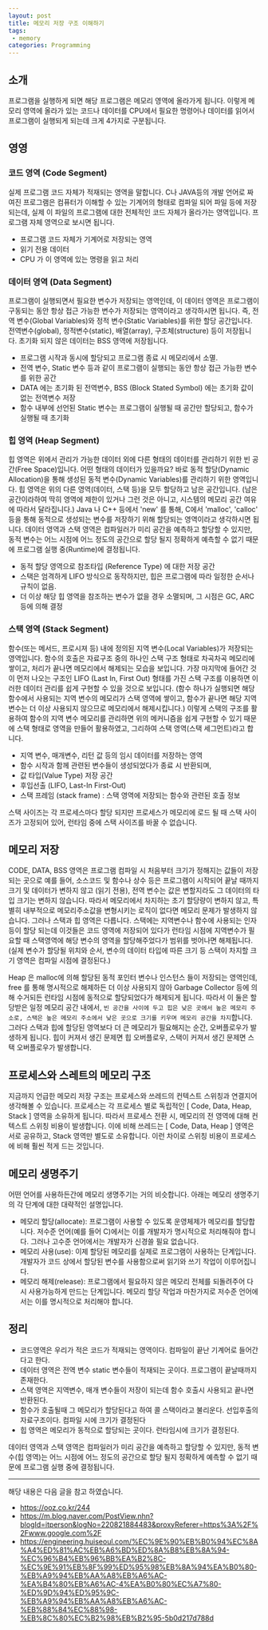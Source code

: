 ```yaml
---
layout: post
title: 메모리 저장 구조 이해하기 
tags:
 - memory
categories: Programming
---
```


## 소개
프로그램을 실행하게 되면 해당 프로그램은 메모리 영역에 올라가게 됩니다. 이렇게 메모리 영역에 올라가 있는 코드나 데이터를 CPU에서 필요한 명령어나 데이터를 읽어서 프로그램이 실행되게 되는데 크게 4가지로 구분됩니다.


## 영영
### 코드 영역 (Code Segment)
실제 프로그램 코드 자체가 적재되는 영역을 말합니다. C나 JAVA등의 개발 언어로 짜여진 프로그램은 컴퓨터가 이해할 수 있는 기계어의 형태로 컴파일 되어 파일 등에 저장되는데, 실제 이 파일의 프로그램에 대한 전체적인 코드 자체가 올라가는 영역입니다. 프로그램 자체 영역으로 보시면 됩니다.

- 프로그램 코드 자체가 기계어로 저장되는 영역
- 읽기 전용 데이터
- CPU 가 이 영역에 있는 명령을 읽고 처리

### 데이터 영역 (Data Segment)
프로그램이 실행되면서 필요한 변수가 저장되는 영역인데, 이 데이터 영역은 프로그램이 구동되는 동안 항상 접근 가능한 변수가 저장되는 영역이라고 생각하시면 됩니다. 즉, 전역 변수(Global Variables)와 정적 변수(Static Variables)를 위한 할당 공간입니다. 전역변수(global), 정적변수(static), 배열(array), 구조체(structure) 등이 저장됩니다. 초기화 되지 않은 데이터는 BSS 영역에 저장됩니다.

- 프로그램 시작과 동시에 할당되고 프로그램 종료 시 메모리에서 소멸. 
- 전역 변수, Static 변수 등과 같이 프로그램이 실행되는 동안 항상 접근 가능한 변수를 위한 공간
- DATA 에는 초기화 된 전역변수, BSS (Block Stated Symbol) 에는 초기화 값이 없는 전역변수 저장
- 함수 내부에 선언된 Static 변수는 프로그램이 실행될 때 공간만 할당되고, 함수가 실행될 때 초기화

### 힙 영역 (Heap Segment)
힙 영역은 위에서 관리가 가능한 데이터 외에 다른 형태의 데이터를 관리하기 위한 빈 공간(Free Space)입니다. 어떤 형태의 데이터가 있을까요? 바로 동적 할당(Dynamic Allocation)을 통해 생성된 동적 변수(Dynamic Variables)를 관리하기 위한 영역입니다. 힙 영역은 위의 다른 영역(데이터, 스택 등)을 모두 할당하고 남은 공간입니다. (남은 공간이라하여 딱히 영역에 제한이 있거나 그런 것은 아니고, 시스템의 메모리 공간 여유에 따라서 달라집니다.) Java 나 C++ 등에서 'new' 를 통해, C에서 'malloc', 'calloc' 등을 통해 동적으로 생성되는 변수를 저장하기 위해 할당되는 영역이라고 생각하시면 됩니다. 데이터 영역과 스택 영역은 컴파일러가 미리 공간을 예측하고 할당할 수 있지만, 동적 변수는 어느 시점에 어느 정도의 공간으로 할당 될지 정확하게 예측할 수 없기 때문에 프로그램 실행 중(Runtime)에 결정됩니다.

- 동적 할당 영역으로 참조타입 (Reference Type) 에 대한 저장 공간
- 스택은 엄격하게 LIFO 방식으로 동작하지만, 힙은 프로그램에 따라 일정한 순서나 규칙이 없음. 
- 더 이상 해당 힙 영역을 참조하는 변수가 없을 경우 소멸되며, 그 시점은 GC, ARC 등에 의해 결정 

### 스택 영역 (Stack Segment)
함수(또는 메서드, 프로시져 등) 내에 정의된 지역 변수(Local Variables)가 저장되는 영역입니다. 함수의 호출은 자료구조 중의 하나인 스택 구조 형태로 차곡차곡 메모리에 쌓이고, 처리가 끝나면 메모리에서 해제되는 모습을 보입니다. 가장 마지막에 들어간 것이 먼저 나오는 구조인 LIFO (Last In, First Out) 형태를 가진 스택 구조를 이용하면 이러한 데이터 관리를 쉽게 구현할 수 있을 것으로 보입니다. (함수 하나가 실행되면 해당 함수에서 사용되는 지역 변수의 메모리가 스택 영역에 쌓이고, 함수가 끝나면 해당 지역 변수는 더 이상 사용되지 않으므로 메모리에서 해제시킵니다.) 이렇게 스택의 구조를 활용하여 함수의 지역 변수 메모리를 관리하면 위의 메커니즘을 쉽게 구현할 수 있기 때문에 스택 형태로 영역을 만들어 활용하였고, 그리하여 스택 영역(스택 세그먼트)라고 합니다.

- 지역 변수, 매개변수, 리턴 값 등의 임시 데이터를 저장하는 영역
- 함수 시작과 함께 관련된 변수들이 생성되었다가 종료 시 반환되며, 
- 값 타입(Value Type) 저장 공간
- 후입선출 (LIFO, Last-In First-Out)
-  스택 프레임 (stack frame) : 스택 영역에 저장되는 함수와 관련된 호출 정보

스택 사이즈는 각 프로세스마다 할당 되지만 프로세스가 메모리에 로드 될 때 스택 사이즈가 고정되어 있어, 런타임 중에 스택 사이즈를 바꿀 수 없습니다.

 

 ## 메모리 저장
CODE, DATA, BSS 영역은 프로그램 컴파일 시 처음부터 크기가 정해지는 값들이 저장되는 곳으로 예를 들어, 소스코드 및 함수나 상수 등은 프로그램이 시작되어 끝날 때까지 크기 및 데이터가 변하지 않고 (읽기 전용),  전역 변수는 값은 변할지라도 그 데이터의 타입 크기는 변하지 않습니다. 따라서 메모리에서 차지하는 초기 할당량이 변하지 않고, 특별히 내부적으로 메모리주소값을 변형시키는 로직이 없다면 메모리 문제가 발생하지 않습니다. 그러나 스택과 힙 영역은 다릅니다. 스택에는 지역변수나 함수에 사용되는 인자 등이 할당 되는데 이것들은 코드 영역에 저장되어 있다가 런타임 시점에 지역변수가 필요할 때 스택영역에 해당 변수의 영역을 할당해주었다가 범위를 벗어나면 해제됩니다. (실제 변수가 할당될 위치와 순서, 변수의 데이터 타입에 따른 크기 등 스택이 차지할 크기 영역은 컴파일 시점에 결정된다.)

Heap 은 malloc에 의해 할당된 동적 포인터 변수나 인스턴스 들이 저장되는 영역인데, free 를 통해 명시적으로 해제하든 더 이상 사용되지 않아 Garbage Collector 등에 의해 수거되든 런타임 시점에 동적으로 할당되었다가 해제되게 됩니다. 따라서 이 둘은 할당받은 일정 메모리 공간 내에서, `빈 공간을 사이에 두고 힙은 낮은 곳에서 높은 메모리 주소로, 스택은 높은 메모리 주소에서 낮은 곳으로 크기를 키우며 메모리 공간을 차지`합니다. 그러다 스택과 힙에 할당된 영역보다 더 큰 메모리가 필요해지는 순간, 오버플로우가 발생하게 됩니다. 힙이 커져서 생긴 문제면 힙 오버플로우, 스택이 커져서 생긴 문제면 스택 오버플로우가 발생합니다.

## 프로세스와 스레트의 메모리 구조
지금까지 언급한 메모리 저장 구조는 프로세스와 쓰레드의 컨텍스트 스위칭과 연결지어 생각해볼 수 있습니다. 프로세스는 각 프로세스 별로 독립적인 [ Code, Data, Heap, Stack ]  영역을 소유하게 됩니다. 따라서 프로세스 전환 시, 메모리의 전 영역에 대해 컨텍스트 스위칭 비용이 발생합니다. 이에 비해 쓰레드는 [ Code, Data, Heap ] 영역은  서로 공유하고, Stack 영역만 별도로 소유합니다. 이런 차이로 스위칭 비용이 프로세스에 비해 훨씬 적게 드는 것입니다.

## 메모리 생명주기

어떤 언어를 사용하든간에 메모리 생명주기는 거의 비슷합니다.
아래는 메모리 생명주기의 각 단계에 대한 대략적인 설명입니다.

- 메모리 할당(allocate): 프로그램이 사용할 수 있도록 운영체제가 메모리를 할당합니다. 저수준 언어(예를 들어 C)에서는 이를 개발자가 명시적으로 처리해줘야 합니다. 그러나 고수준 언어에서는 개발자가 신경쓸 필요 없습니다.
- 메모리 사용(use): 이제 할당된 메모리를 실제로 프로그램이 사용하는 단계입니다. 개발자가 코드 상에서 할당된 변수를 사용함으로써 읽기와 쓰기 작업이 이루어집니다.
- 메모리 해제(release): 프로그램에서 필요하지 않은 메모리 전체를 되돌려주어 다시 사용가능하게 만드는 단계입니다. 메모리 할당 작업과 마찬가지로 저수준 언어에서는 이를 명시적으로 처리해야 합니다.

## 정리
- 코드영역은 우리가 적은 코드가 적재되는 영역이다. 컴파일이 끝난 기계어로 들어간다고 한다.
- 데이터 영역은 전역 변수 static 변수들이 적재되는 곳이다. 프로그램이 끝날때까지 존재한다.
- 스택 영역은 지역변수, 매개 변수들이 저장이 되는데 함수 호출시 사용되고 끝나면 반환된다.
- 함수가 호출될때 그 메모리가 할당된다고 하여 콜 스택이라고 불리운다. 선입후출의 자료구조이다. 컴파일 시에 크기가 결정된다
- 힙 영역은 메모리가 동적으로 할당되는 곳이다. 런타임시에 크기가 결정된다.

데이터 영역과 스택 영역은 컴파일러가 미리 공간을 예측하고 할당할 수 있지만, 동적 변수(힙 영역)는 어느 시점에 어느 정도의 공간으로 할당 될지 정확하게 예측할 수 없기 때문에 프로그램 실행 중에 결정됩니다.


----
해당 내용은 다음 글을 참고 하였습니다.
- https://ooz.co.kr/244
- https://m.blog.naver.com/PostView.nhn?blogId=itperson&logNo=220821884483&proxyReferer=https%3A%2F%2Fwww.google.com%2F
- https://engineering.huiseoul.com/%EC%9E%90%EB%B0%94%EC%8A%A4%ED%81%AC%EB%A6%BD%ED%8A%B8%EB%8A%94-%EC%96%B4%EB%96%BB%EA%B2%8C-%EC%9E%91%EB%8F%99%ED%95%98%EB%8A%94%EA%B0%80-%EB%A9%94%EB%AA%A8%EB%A6%AC-%EA%B4%80%EB%A6%AC-4%EA%B0%80%EC%A7%80-%ED%9D%94%ED%95%9C-%EB%A9%94%EB%AA%A8%EB%A6%AC-%EB%88%84%EC%88%98-%EB%8C%80%EC%B2%98%EB%B2%95-5b0d217d788d
